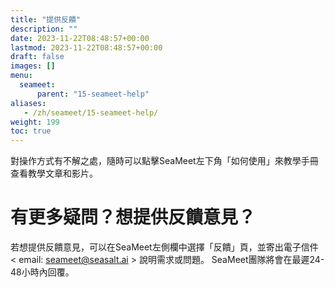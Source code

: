 ```yaml
---
title: "提供反饋"
description: ""
date: 2023-11-22T08:48:57+00:00
lastmod: 2023-11-22T08:48:57+00:00
draft: false
images: []
menu:
  seameet:
      parent: "15-seameet-help"
aliases:
   - /zh/seameet/15-seameet-help/
weight: 199
toc: true
---
```


對操作方式有不解之處，隨時可以點擊SeaMeet左下角「如何使用」來教學手冊查看教學文章和影片。

# 有更多疑問？想提供反饋意見？

若想提供反饋意見，可以在SeaMeet左側欄中選擇「反饋」頁，並寄出電子信件 < email: seameet@seasalt.ai > 說明需求或問題。
SeaMeet團隊將會在最遲24-48小時內回覆。
